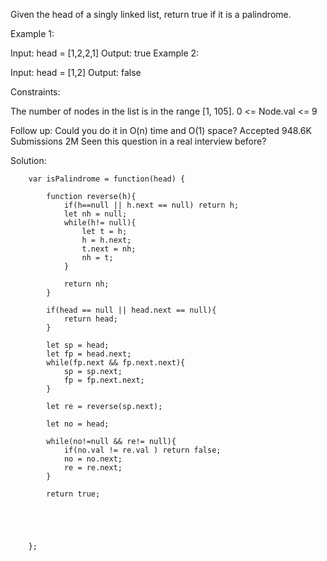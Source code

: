 Given the head of a singly linked list, return true if it is a palindrome.

 

Example 1:


Input: head = [1,2,2,1]
Output: true
Example 2:


Input: head = [1,2]
Output: false
 

Constraints:

The number of nodes in the list is in the range [1, 105].
0 <= Node.val <= 9
 

Follow up: Could you do it in O(n) time and O(1) space?
Accepted
948.6K
Submissions
2M
Seen this question in a real interview before?


Solution: 

        var isPalindrome = function(head) {
            
            function reverse(h){
                if(h==null || h.next == null) return h;
                let nh = null;
                while(h!= null){
                    let t = h;
                    h = h.next;
                    t.next = nh;
                    nh = t;
                }
                
                return nh;
            }
            
            if(head == null || head.next == null){
                return head;
            }
            
            let sp = head;
            let fp = head.next;
            while(fp.next && fp.next.next){
                sp = sp.next;
                fp = fp.next.next;
            }
            
            let re = reverse(sp.next);
            
            let no = head;
            
            while(no!=null && re!= null){
                if(no.val != re.val ) return false;
                no = no.next;
                re = re.next;
            }
            
            return true;
            
            
            
            
            
        };